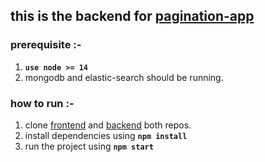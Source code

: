 ## this is the backend for [pagination-app](https://github.com/azad1947/pagination-app)

### prerequisite :-
 1. **`use node >= 14`**
 2. mongodb and elastic-search should be running.

### how to run :-
 1. clone [frontend](https://github.com/azad1947/pagination-app) and [backend](https://github.com/azad1947/mongodb-elasticsearch-backend) both repos.
 1. install dependencies using  **`npm install`**
 2. run the project using **`npm start`**